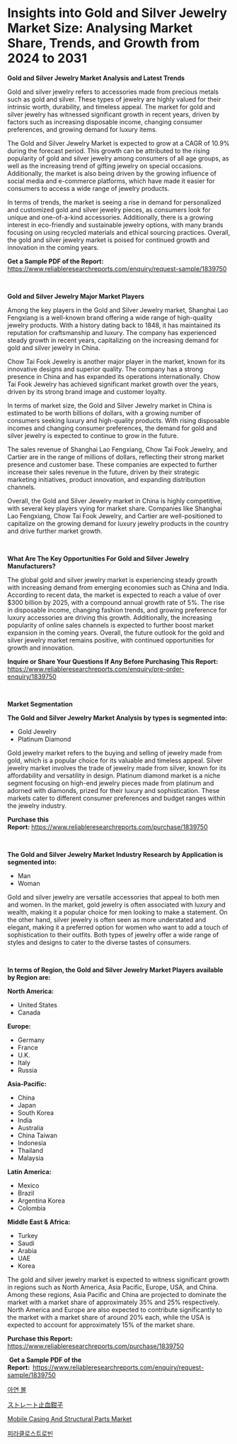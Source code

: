 <p><h1>Insights into Gold and Silver Jewelry Market Size: Analysing Market Share, Trends, and Growth from 2024 to 2031</h1></p><p><strong>Gold and Silver Jewelry Market Analysis and Latest Trends</strong></p>
<p><p>Gold and silver jewelry refers to accessories made from precious metals such as gold and silver. These types of jewelry are highly valued for their intrinsic worth, durability, and timeless appeal. The market for gold and silver jewelry has witnessed significant growth in recent years, driven by factors such as increasing disposable income, changing consumer preferences, and growing demand for luxury items.</p><p>The Gold and Silver Jewelry Market is expected to grow at a CAGR of 10.9% during the forecast period. This growth can be attributed to the rising popularity of gold and silver jewelry among consumers of all age groups, as well as the increasing trend of gifting jewelry on special occasions. Additionally, the market is also being driven by the growing influence of social media and e-commerce platforms, which have made it easier for consumers to access a wide range of jewelry products.</p><p>In terms of trends, the market is seeing a rise in demand for personalized and customized gold and silver jewelry pieces, as consumers look for unique and one-of-a-kind accessories. Additionally, there is a growing interest in eco-friendly and sustainable jewelry options, with many brands focusing on using recycled materials and ethical sourcing practices. Overall, the gold and silver jewelry market is poised for continued growth and innovation in the coming years.</p></p>
<p><strong>Get a Sample PDF of the Report:&nbsp;</strong> <a href="https://www.reliableresearchreports.com/enquiry/request-sample/1839750">https://www.reliableresearchreports.com/enquiry/request-sample/1839750</a></p>
<p>&nbsp;</p>
<p><strong>Gold and Silver Jewelry Major Market Players</strong></p>
<p><p>Among the key players in the Gold and Silver Jewelry market, Shanghai Lao Fengxiang is a well-known brand offering a wide range of high-quality jewelry products. With a history dating back to 1848, it has maintained its reputation for craftsmanship and luxury. The company has experienced steady growth in recent years, capitalizing on the increasing demand for gold and silver jewelry in China.</p><p>Chow Tai Fook Jewelry is another major player in the market, known for its innovative designs and superior quality. The company has a strong presence in China and has expanded its operations internationally. Chow Tai Fook Jewelry has achieved significant market growth over the years, driven by its strong brand image and customer loyalty.</p><p>In terms of market size, the Gold and Silver Jewelry market in China is estimated to be worth billions of dollars, with a growing number of consumers seeking luxury and high-quality products. With rising disposable incomes and changing consumer preferences, the demand for gold and silver jewelry is expected to continue to grow in the future.</p><p>The sales revenue of Shanghai Lao Fengxiang, Chow Tai Fook Jewelry, and Cartier are in the range of millions of dollars, reflecting their strong market presence and customer base. These companies are expected to further increase their sales revenue in the future, driven by their strategic marketing initiatives, product innovation, and expanding distribution channels.</p><p>Overall, the Gold and Silver Jewelry market in China is highly competitive, with several key players vying for market share. Companies like Shanghai Lao Fengxiang, Chow Tai Fook Jewelry, and Cartier are well-positioned to capitalize on the growing demand for luxury jewelry products in the country and drive further market growth.</p></p>
<p>&nbsp;</p>
<p><strong>What Are The Key Opportunities For Gold and Silver Jewelry Manufacturers?</strong></p>
<p><p>The global gold and silver jewelry market is experiencing steady growth with increasing demand from emerging economies such as China and India. According to recent data, the market is expected to reach a value of over $300 billion by 2025, with a compound annual growth rate of 5%. The rise in disposable income, changing fashion trends, and growing preference for luxury accessories are driving this growth. Additionally, the increasing popularity of online sales channels is expected to further boost market expansion in the coming years. Overall, the future outlook for the gold and silver jewelry market remains positive, with continued opportunities for growth and innovation.</p></p>
<p><strong>Inquire or Share Your Questions If Any Before Purchasing This Report:</strong> <a href="https://www.reliableresearchreports.com/enquiry/pre-order-enquiry/1839750">https://www.reliableresearchreports.com/enquiry/pre-order-enquiry/1839750</a></p>
<p>&nbsp;</p>
<p><strong>Market Segmentation</strong></p>
<p><strong>The Gold and Silver Jewelry Market Analysis by types is segmented into:</strong></p>
<p><ul><li>Gold Jewelry</li><li>Platinum Diamond</li></ul></p>
<p><p>Gold jewelry market refers to the buying and selling of jewelry made from gold, which is a popular choice for its valuable and timeless appeal. Silver jewelry market involves the trade of jewelry made from silver, known for its affordability and versatility in design. Platinum diamond market is a niche segment focusing on high-end jewelry pieces made from platinum and adorned with diamonds, prized for their luxury and sophistication. These markets cater to different consumer preferences and budget ranges within the jewelry industry.</p></p>
<p><strong>Purchase this Report:&nbsp;</strong><a href="https://www.reliableresearchreports.com/purchase/1839750">https://www.reliableresearchreports.com/purchase/1839750</a></p>
<p>&nbsp;</p>
<p><strong>The Gold and Silver Jewelry Market Industry Research by Application is segmented into:</strong></p>
<p><ul><li>Man</li><li>Woman</li></ul></p>
<p><p>Gold and silver jewelry are versatile accessories that appeal to both men and women. In the market, gold jewelry is often associated with luxury and wealth, making it a popular choice for men looking to make a statement. On the other hand, silver jewelry is often seen as more understated and elegant, making it a preferred option for women who want to add a touch of sophistication to their outfits. Both types of jewelry offer a wide range of styles and designs to cater to the diverse tastes of consumers.</p></p>
<p>&nbsp;</p>
<p><strong>In terms of Region, the Gold and Silver Jewelry Market Players available by Region are:</strong></p>
<p>
    <p> <strong> North America: </strong>
        <ul>
            <li>United States</li>
            <li>Canada</li>
        </ul>
        </p> 
    <p> <strong> Europe: </strong>
        <ul>
            <li>Germany</li>
            <li>France</li>
            <li>U.K.</li>
            <li>Italy</li>
            <li>Russia</li>
        </ul>
        </p> 
    <p> <strong> Asia-Pacific: </strong>
        <ul>
            <li>China</li>
            <li>Japan</li>
            <li>South Korea</li>
            <li>India</li>
            <li>Australia</li>
            <li>China Taiwan</li>
            <li>Indonesia</li>
            <li>Thailand</li>
            <li>Malaysia</li>
        </ul>
        </p> 
    <p> <strong> Latin America: </strong>
        <ul>
            <li>Mexico</li>
            <li>Brazil</li>
            <li>Argentina Korea</li>
            <li>Colombia</li>
        </ul>
        </p> 
    <p> <strong> Middle East & Africa: </strong>
        <ul>
            <li>Turkey</li>
            <li>Saudi</li>
            <li>Arabia</li>
            <li>UAE</li>
            <li>Korea</li>
        </ul>
    </p>
    </p>
<p><p>The gold and silver jewelry market is expected to witness significant growth in regions such as North America, Asia Pacific, Europe, USA, and China. Among these regions, Asia Pacific and China are projected to dominate the market with a market share of approximately 35% and 25% respectively. North America and Europe are also expected to contribute significantly to the market with a market share of around 20% each, while the USA is expected to account for approximately 15% of the market share.</p></p>
<p><strong>Purchase this Report: </strong><a href="https://www.reliableresearchreports.com/purchase/1839750">https://www.reliableresearchreports.com/purchase/1839750</a></p>
<p>&nbsp;<strong>Get a Sample PDF of the Report:&nbsp;&nbsp;</strong><a href="https://www.reliableresearchreports.com/enquiry/request-sample/1839750">https://www.reliableresearchreports.com/enquiry/request-sample/1839750</a></p>
<p><strong></strong></p>
<p><p><a href="https://github.com/TimmyMann6767/Market-Research-Report-List-1/blob/main/61344317221.md">아연 볼</a></p><p><a href="https://github.com/AriMuller2009/Market-Research-Report-List-1/blob/main/25518147747.md">ストレート止血鉗子</a></p><p><a href="https://github.com/Airanohannonzb68e5pb53oc1/Market-Research-Report-List-1/blob/main/mobile-casing-and-structural-parts-market.md">Mobile Casing And Structural Parts Market</a></p><p><a href="https://github.com/JeromeRtyau89966/Market-Research-Report-List-1/blob/main/50618297222.md">피라클로스트로빈</a></p></p>